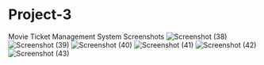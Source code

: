 # Project-3
Movie Ticket Management System
Screenshots
![Screenshot (38)](https://user-images.githubusercontent.com/100194309/232406576-999e74a5-5aba-40e0-bcf0-b1f7b2398f74.png)
![Screenshot (39)](https://user-images.githubusercontent.com/100194309/232406612-5cf4c95f-de1b-4990-ae48-685c71de3155.png)
![Screenshot (40)](https://user-images.githubusercontent.com/100194309/232406642-5f05645e-60de-4549-bcca-cfaecb88ed4f.png)
![Screenshot (41)](https://user-images.githubusercontent.com/100194309/232406686-93605cf6-ede1-4f37-9ba4-4b3ca4499dd1.png)
![Screenshot (42)](https://user-images.githubusercontent.com/100194309/232406716-efa4781c-c397-431e-98be-d9dd3d2a0c50.png)
![Screenshot (43)](https://user-images.githubusercontent.com/100194309/232406744-cd9e3bae-5c6f-4ef3-ba45-e40aeadb1585.png)

